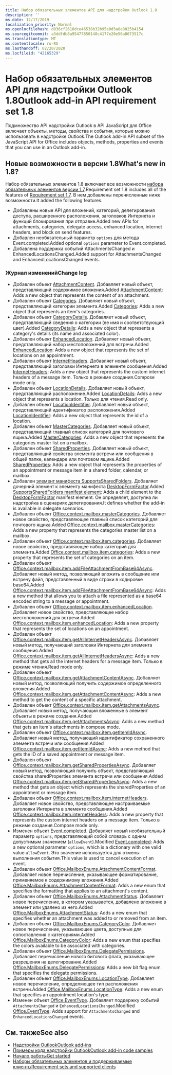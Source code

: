 ```yaml
---
title: Набор обязательных элементов API для надстройки Outlook 1.8
description: ''
ms.date: 12/17/2019
localization_priority: Normal
ms.openlocfilehash: d836cf2618dce46538b32b95e0d3a8e8025b4154
ms.sourcegitcommit: a3ddfdb8a95477850148c4177e20e56a8673517c
ms.translationtype: MT
ms.contentlocale: ru-RU
ms.lasthandoff: 02/20/2020
ms.locfileid: "42165329"
---
```

# <a name="outlook-add-in-api-requirement-set-18"></a><span data-ttu-id="0d1f4-102">Набор обязательных элементов API для надстройки Outlook 1.8</span><span class="sxs-lookup"><span data-stu-id="0d1f4-102">Outlook add-in API requirement set 1.8</span></span>

<span data-ttu-id="0d1f4-103">Подмножество API надстройки Outlook в API JavaScript для Office включает объекты, методы, свойства и события, которые можно использовать в надстройке Outlook.</span><span class="sxs-lookup"><span data-stu-id="0d1f4-103">The Outlook add-in API subset of the JavaScript API for Office includes objects, methods, properties and events that you can use in an Outlook add-in.</span></span>

## <a name="whats-new-in-18"></a><span data-ttu-id="0d1f4-104">Новые возможности в версии 1.8</span><span class="sxs-lookup"><span data-stu-id="0d1f4-104">What's new in 1.8?</span></span>

<span data-ttu-id="0d1f4-105">Набор обязательных элементов 1.8 включает все возможности [набора обязательных элементов версии 1.7](../requirement-set-1.7/outlook-requirement-set-1.7.md).</span><span class="sxs-lookup"><span data-stu-id="0d1f4-105">Requirement set 1.8 includes all of the features of [Requirement set 1.7](../requirement-set-1.7/outlook-requirement-set-1.7.md).</span></span> <span data-ttu-id="0d1f4-106">В нем добавлены перечисленные ниже возможности.</span><span class="sxs-lookup"><span data-stu-id="0d1f4-106">It added the following features.</span></span>

- <span data-ttu-id="0d1f4-107">Добавлены новые API для вложений, категорий, делегирования доступа, расширенного расположения, заголовков Интернета и функций блокирования при отправке.</span><span class="sxs-lookup"><span data-stu-id="0d1f4-107">Added new APIs for attachments, categories, delegate access, enhanced location, internet headers, and block on send features.</span></span>
- <span data-ttu-id="0d1f4-108">Добавлен необязательный параметр `options` для метода Event.completed.</span><span class="sxs-lookup"><span data-stu-id="0d1f4-108">Added optional `options` parameter to Event.completed.</span></span>
- <span data-ttu-id="0d1f4-109">Добавлена поддержка событий AttachmentsChanged и EnhancedLocationsChanged.</span><span class="sxs-lookup"><span data-stu-id="0d1f4-109">Added support for AttachmentsChanged and EnhancedLocationsChanged events.</span></span>

### <a name="change-log"></a><span data-ttu-id="0d1f4-110">Журнал изменений</span><span class="sxs-lookup"><span data-stu-id="0d1f4-110">Change log</span></span>

- <span data-ttu-id="0d1f4-111">Добавлен объект [AttachmentContent](/javascript/api/outlook/office.attachmentcontent?view=outlook-js-1.8). Добавляет новый объект, представляющий содержимое вложения.</span><span class="sxs-lookup"><span data-stu-id="0d1f4-111">Added [AttachmentContent](/javascript/api/outlook/office.attachmentcontent?view=outlook-js-1.8): Adds a new object that represents the content of an attachment.</span></span>
- <span data-ttu-id="0d1f4-112">Добавлен объект [Categories](/javascript/api/outlook/office.categories?view=outlook-js-1.8). Добавляет новый объект, представляющий категории элемента.</span><span class="sxs-lookup"><span data-stu-id="0d1f4-112">Added [Categories](/javascript/api/outlook/office.categories?view=outlook-js-1.8): Adds a new object that represents an item's categories.</span></span>
- <span data-ttu-id="0d1f4-113">Добавлен объект [CategoryDetails](/javascript/api/outlook/office.categorydetails?view=outlook-js-1.8). Добавляет новый объект, представляющий сведения о категории (ее имя и соответствующий цвет).</span><span class="sxs-lookup"><span data-stu-id="0d1f4-113">Added [CategoryDetails](/javascript/api/outlook/office.categorydetails?view=outlook-js-1.8): Adds a new object that represents a category's details (its name and associated color).</span></span>
- <span data-ttu-id="0d1f4-114">Добавлен объект [EnhancedLocation](/javascript/api/outlook/office.enhancedlocation?view=outlook-js-1.8). Добавляет новый объект, представляющий набор местоположений для встречи.</span><span class="sxs-lookup"><span data-stu-id="0d1f4-114">Added [EnhancedLocation](/javascript/api/outlook/office.enhancedlocation?view=outlook-js-1.8): Adds a new object that represents the set of locations on an appointment.</span></span>
- <span data-ttu-id="0d1f4-115">Добавлен объект [InternetHeaders](/javascript/api/outlook/office.internetheaders?view=outlook-js-1.8). Добавляет новый объект, представляющий заголовки Интернета в элементе сообщения.</span><span class="sxs-lookup"><span data-stu-id="0d1f4-115">Added [InternetHeaders](/javascript/api/outlook/office.internetheaders?view=outlook-js-1.8): Adds a new object that represents the custom internet headers of a message item.</span></span> <span data-ttu-id="0d1f4-116">Только в режиме создания.</span><span class="sxs-lookup"><span data-stu-id="0d1f4-116">Compose mode only.</span></span>
- <span data-ttu-id="0d1f4-117">Добавлен объект [LocationDetails](/javascript/api/outlook/office.locationdetails?view=outlook-js-1.8). Добавляет новый объект, представляющий расположение.</span><span class="sxs-lookup"><span data-stu-id="0d1f4-117">Added [LocationDetails](/javascript/api/outlook/office.locationdetails?view=outlook-js-1.8): Adds a new object that represents a location.</span></span> <span data-ttu-id="0d1f4-118">Только для чтения.</span><span class="sxs-lookup"><span data-stu-id="0d1f4-118">Read only.</span></span>
- <span data-ttu-id="0d1f4-119">Добавлен объект [LocationIdentifier](/javascript/api/outlook/office.locationidentifier?view=outlook-js-1.8). Добавляет новый объект, представляющий идентификатор расположения.</span><span class="sxs-lookup"><span data-stu-id="0d1f4-119">Added [LocationIdentifier](/javascript/api/outlook/office.locationidentifier?view=outlook-js-1.8): Adds a new object that represents the id of a location.</span></span>
- <span data-ttu-id="0d1f4-120">Добавлен объект [MasterCategories](/javascript/api/outlook/office.mastercategories?view=outlook-js-1.8). Добавляет новый объект, представляющий главный список категорий для почтового ящика.</span><span class="sxs-lookup"><span data-stu-id="0d1f4-120">Added [MasterCategories](/javascript/api/outlook/office.mastercategories?view=outlook-js-1.8): Adds a new object that represents the categories master list on a mailbox.</span></span>
- <span data-ttu-id="0d1f4-121">Добавлен объект [SharedProperties](/javascript/api/outlook/office.sharedproperties?view=outlook-js-1.8). Добавляет новый объект, представляющий свойства элемента встречи или сообщения в общей папке, календаре или почтовом ящике.</span><span class="sxs-lookup"><span data-stu-id="0d1f4-121">Added [SharedProperties](/javascript/api/outlook/office.sharedproperties?view=outlook-js-1.8): Adds a new object that represents the properties of an appointment or message item in a shared folder, calendar, or mailbox.</span></span>
- <span data-ttu-id="0d1f4-122">Добавлен [элемент манифеста SupportsSharedFolders](../../manifest/supportssharedfolders.md). Добавляет дочерний элемент к элементу манифеста [DesktopFormFactor](../../manifest/desktopformfactor.md).</span><span class="sxs-lookup"><span data-stu-id="0d1f4-122">Added [SupportsSharedFolders manifest element](../../manifest/supportssharedfolders.md): Adds a child element to the [DesktopFormFactor](../../manifest/desktopformfactor.md) manifest element.</span></span> <span data-ttu-id="0d1f4-123">Он определяет, доступна ли надстройка в сценариях делегирования.</span><span class="sxs-lookup"><span data-stu-id="0d1f4-123">It defines whether the add-in is available in delegate scenarios.</span></span>
- <span data-ttu-id="0d1f4-124">Добавлен объект [Office.context.mailbox.masterCategories](office.context.mailbox.md#properties). Добавляет новое свойство, представляющее главный список категорий для почтового ящика.</span><span class="sxs-lookup"><span data-stu-id="0d1f4-124">Added [Office.context.mailbox.masterCategories](office.context.mailbox.md#properties): Adds a new property that represents the categories master list on a mailbox.</span></span>
- <span data-ttu-id="0d1f4-125">Добавлен объект [Office.context.mailbox.item.categories](office.context.mailbox.item.md#properties). Добавляет новое свойство, представляющее набор категорий для элемента.</span><span class="sxs-lookup"><span data-stu-id="0d1f4-125">Added [Office.context.mailbox.item.categories](office.context.mailbox.item.md#properties): Adds a new property that represents the set of categories on an item.</span></span>
- <span data-ttu-id="0d1f4-126">Добавлен объект [Office.context.mailbox.item.addFileAttachmentFromBase64Async](office.context.mailbox.item.md#methods). Добавляет новый метод, позволяющий вложить в сообщение или встречу файл, представленный в виде строки в кодировке base64.</span><span class="sxs-lookup"><span data-stu-id="0d1f4-126">Added [Office.context.mailbox.item.addFileAttachmentFromBase64Async](office.context.mailbox.item.md#methods): Adds a new method that allows you to attach a file represented as a base64 encoded string to a message or appointment.</span></span>
- <span data-ttu-id="0d1f4-127">Добавлен объект [Office.context.mailbox.item.enhancedLocation](office.context.mailbox.item.md#properties). Добавляет новое свойство, представляющее набор местоположений для встречи.</span><span class="sxs-lookup"><span data-stu-id="0d1f4-127">Added [Office.context.mailbox.item.enhancedLocation](office.context.mailbox.item.md#properties): Adds a new property that represents the set of locations on an appointment.</span></span>
- <span data-ttu-id="0d1f4-128">Добавлен объект [Office.context.mailbox.item.getAllInternetHeadersAsync](office.context.mailbox.item.md#methods). Добавляет новый метод, получающий заголовки Интернета для элемента сообщения.</span><span class="sxs-lookup"><span data-stu-id="0d1f4-128">Added [Office.context.mailbox.item.getAllInternetHeadersAsync](office.context.mailbox.item.md#methods): Adds a new method that gets all the internet headers for a message item.</span></span> <span data-ttu-id="0d1f4-129">Только в режиме чтения.</span><span class="sxs-lookup"><span data-stu-id="0d1f4-129">Read mode only.</span></span>
- <span data-ttu-id="0d1f4-130">Добавлен объект [Office.context.mailbox.item.getAttachmentContentAsync](office.context.mailbox.item.md#methods). Добавляет новый метод, позволяющий получить содержимое определенного вложения.</span><span class="sxs-lookup"><span data-stu-id="0d1f4-130">Added [Office.context.mailbox.item.getAttachmentContentAsync](office.context.mailbox.item.md#methods): Adds a new method to get the content of a specific attachment.</span></span>
- <span data-ttu-id="0d1f4-131">Добавлен объект [Office.context.mailbox.item.getAttachmentsAsync](office.context.mailbox.item.md#methods). Добавляет новый метод, получающий вложенные в элемент объекты в режиме создания.</span><span class="sxs-lookup"><span data-stu-id="0d1f4-131">Added [Office.context.mailbox.item.getAttachmentsAsync](office.context.mailbox.item.md#methods): Adds a new method that gets an item's attachments in compose mode.</span></span>
- <span data-ttu-id="0d1f4-132">Добавлен объект [Office.context.mailbox.item.getItemIdAsync](office.context.mailbox.item.md#methods). Добавляет новый метод, получающий идентификатор сохраненного элемента встречи или сообщения.</span><span class="sxs-lookup"><span data-stu-id="0d1f4-132">Added [Office.context.mailbox.item.getItemIdAsync](office.context.mailbox.item.md#methods): Adds a new method that gets the ID of a saved appointment or message item.</span></span>
- <span data-ttu-id="0d1f4-133">Добавлен объект [Office.context.mailbox.item.getSharedPropertiesAsync](office.context.mailbox.item.md#methods). Добавляет новый метод, позволяющий получить объект, представляющий свойства sharedProperties элемента встречи или сообщения.</span><span class="sxs-lookup"><span data-stu-id="0d1f4-133">Added [Office.context.mailbox.item.getSharedPropertiesAsync](office.context.mailbox.item.md#methods): Adds a new method that gets an object which represents the sharedProperties of an appointment or message item.</span></span>
- <span data-ttu-id="0d1f4-134">Добавлен объект [Office.context.mailbox.item.internetHeaders](office.context.mailbox.item.md#properties). Добавляет новое свойство, представляющее настраиваемые заголовки Интернета в элементе сообщения.</span><span class="sxs-lookup"><span data-stu-id="0d1f4-134">Added [Office.context.mailbox.item.internetHeaders](office.context.mailbox.item.md#properties): Adds a new property that represents the custom internet headers on a message item.</span></span> <span data-ttu-id="0d1f4-135">Только в режиме создания.</span><span class="sxs-lookup"><span data-stu-id="0d1f4-135">Compose mode only.</span></span>
- <span data-ttu-id="0d1f4-136">Изменен объект [Event.completed](/javascript/api/office/office.addincommands.event#completed-options-). Добавляет новый необязательный параметр `options`, представляющий собой словарь с одним допустимым значением (`allowEvent`).</span><span class="sxs-lookup"><span data-stu-id="0d1f4-136">Modified [Event.completed](/javascript/api/office/office.addincommands.event#completed-options-): Adds a new optional parameter `options`, which is a dictionary with one valid value `allowEvent`.</span></span> <span data-ttu-id="0d1f4-137">Это значение используется для отмены выполнения события.</span><span class="sxs-lookup"><span data-stu-id="0d1f4-137">This value is used to cancel execution of an event.</span></span>
- <span data-ttu-id="0d1f4-138">Добавлен объект [Office.MailboxEnums.AttachmentContentFormat](/javascript/api/outlook/office.mailboxenums.attachmentcontentformat?view=outlook-js-1.8). Добавляет новое перечисление, указывающее форматирование, применяемое к содержимому вложения.</span><span class="sxs-lookup"><span data-stu-id="0d1f4-138">Added [Office.MailboxEnums.AttachmentContentFormat](/javascript/api/outlook/office.mailboxenums.attachmentcontentformat?view=outlook-js-1.8): Adds a new enum that specifies the formatting that applies to an attachment's content.</span></span>
- <span data-ttu-id="0d1f4-139">Добавлен объект [Office.MailboxEnums.AttachmentStatus](/javascript/api/outlook/office.mailboxenums.attachmentstatus?view=outlook-js-1.8). Добавляет новое перечисление, в котором указывается, добавлено вложение в элемент или удалено из него.</span><span class="sxs-lookup"><span data-stu-id="0d1f4-139">Added [Office.MailboxEnums.AttachmentStatus](/javascript/api/outlook/office.mailboxenums.attachmentstatus?view=outlook-js-1.8): Adds a new enum that specifies whether an attachment was added to or removed from an item.</span></span>
- <span data-ttu-id="0d1f4-140">Добавлен объект [Office.MailboxEnums.CategoryColor](/javascript/api/outlook/office.mailboxenums.categorycolor?view=outlook-js-1.8). Добавляет новое перечисление, указывающее цвета, доступные для сопоставления с категориями.</span><span class="sxs-lookup"><span data-stu-id="0d1f4-140">Added [Office.MailboxEnums.CategoryColor](/javascript/api/outlook/office.mailboxenums.categorycolor?view=outlook-js-1.8): Adds a new enum that specifies the colors available to be associated with categories.</span></span>
- <span data-ttu-id="0d1f4-141">Добавлен объект [Office.MailboxEnums.DelegatePermissions](/javascript/api/outlook/office.mailboxenums.delegatepermissions?view=outlook-js-1.8). Добавляет перечисление нового битового флага, указывающее разрешения на делегирование.</span><span class="sxs-lookup"><span data-stu-id="0d1f4-141">Added [Office.MailboxEnums.DelegatePermissions](/javascript/api/outlook/office.mailboxenums.delegatepermissions?view=outlook-js-1.8): Adds a new bit flag enum that specifies the delegate permissions.</span></span>
- <span data-ttu-id="0d1f4-142">Добавлен объект [Office.MailboxEnums.LocationType](/javascript/api/outlook/office.mailboxenums.locationtype?view=outlook-js-1.8). Добавляет новое перечисление, определяющее тип расположения встречи.</span><span class="sxs-lookup"><span data-stu-id="0d1f4-142">Added [Office.MailboxEnums.LocationType](/javascript/api/outlook/office.mailboxenums.locationtype?view=outlook-js-1.8): Adds a new enum that specifies an appointment location's type.</span></span>
- <span data-ttu-id="0d1f4-143">Изменен объект [Office.EventType](/javascript/api/office/office.eventtype). Добавляет поддержку событий `AttachmentsChanged` и `EnhancedLocationsChanged`.</span><span class="sxs-lookup"><span data-stu-id="0d1f4-143">Modified [Office.EventType](/javascript/api/office/office.eventtype): Adds support for `AttachmentsChanged` and `EnhancedLocationsChanged` events.</span></span>

## <a name="see-also"></a><span data-ttu-id="0d1f4-144">См. также</span><span class="sxs-lookup"><span data-stu-id="0d1f4-144">See also</span></span>

- [<span data-ttu-id="0d1f4-145">Надстройки Outlook</span><span class="sxs-lookup"><span data-stu-id="0d1f4-145">Outlook add-ins</span></span>](../../../outlook/outlook-add-ins-overview.md)
- [<span data-ttu-id="0d1f4-146">Примеры кода надстройки Outlook</span><span class="sxs-lookup"><span data-stu-id="0d1f4-146">Outlook add-in code samples</span></span>](https://developer.microsoft.com/outlook/gallery/?filterBy=Outlook,Samples,Add-ins)
- [<span data-ttu-id="0d1f4-147">Начало работы</span><span class="sxs-lookup"><span data-stu-id="0d1f4-147">Get started</span></span>](../../../quickstarts/outlook-quickstart.md)
- [<span data-ttu-id="0d1f4-148">Наборы обязательных элементов и поддерживаемые клиенты</span><span class="sxs-lookup"><span data-stu-id="0d1f4-148">Requirement sets and supported clients</span></span>](../../requirement-sets/outlook-api-requirement-sets.md)
